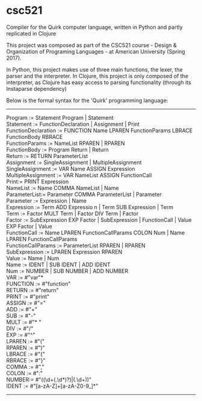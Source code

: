 # csc521
Compiler for the Quirk computer language, written in Python and partly replicated in Clojure

This project was composed as part of the CSC521 course - Design & Organization of Programing Languages - at American University (Spring 2017). 

In Python, this project makes use of three main functions, the lexer, the parser and the interpreter.
In Clojure, this project is only composed of the interpreter, as Clojure has easy access to parsing functionality (through its Instaparse dependency)



Below is the formal syntax for the 'Quirk' programming language:

--------------------------------------------------------------------------------------------------------------------------------------

Program := Statement Program | Statement                                                          
Statement := FunctionDeclaration | Assignment | Print                                             
FunctionDeclaration :=  FUNCTION Name LPAREN FunctionParams LBRACE FunctionBody RBRACE            
FunctionParams := NameList RPAREN | RPAREN                                                        
FunctionBody := Program Return | Return                                                           
Return := RETURN ParameterList                                                                    
Assignment := SingleAssignment | MultipleAssignment                  
SingleAssignment := VAR Name ASSIGN Expression                                                    
MultipleAssignment := VAR NameList ASSIGN FunctionCall                                                                              
Print:= PRINT Expression  
NameList := Name COMMA NameList | Name  
ParameterList:= Parameter COMMA ParameterList | Parameter                                                                       
Parameter := Expression | Name                                                                                                         
Expression := Term ADD Expressio  n | Term SUB Expression | Term                                      
Term := Factor MULT Term | Factor DIV Term | Factor                                                       
Factor := SubExpression EXP Factor | SubExpression | FunctionCall | Value EXP Factor | Value                      
FunctionCall :=  Name LPAREN FunctionCallParams COLON Num | Name LPAREN FunctionCallParams                          
FunctionCallParams :=  ParameterList RPAREN | RPAREN                                                        
SubExpression := LPAREN Expression RPAREN                                                               
Value := Name | Num                                                         
Name := IDENT | SUB IDENT | ADD IDENT                                                       
Num := NUMBER | SUB NUMBER | ADD NUMBER                                                                                 
VAR := #"var"*                                                                                                                          
FUNCTION := #"function"                                                                                                          
RETURN := #"return"                                                                                                                    
PRINT := #"print"                                                                                                           
ASSIGN := #"\="                                                                                                               
ADD := #"\+"                                                                                                                      
SUB := #"\-"                                                                                                            
MULT := #"\* "                                                                                                                      
DIV := #"\/"                                                                                                                      
EXP := #"\^"                                                                                                                  
LPAREN := #"\("                                                                                                                   
RPAREN := #"\)"                                                                                                                     
LBRACE := #"\{"                                                                                                                   
RBRACE := #"\}"                                                                                                       
COMMA := #"\,"                                                                                                              
COLON := #"\:"                                                                                                                  
NUMBER:= #"((\d+(\.\d*)?)|(\.\d+))"                                                                                           
IDENT := #"[a-zA-Z]+[a-zA-Z0-9_]*"    

--------------------------------------------------------------------------------------------------------------------------------------

